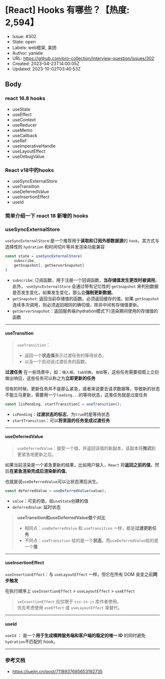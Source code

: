 # [React] Hooks 有哪些？【热度: 2,594】

- Issue: #302
- State: open
- Labels: web框架, 美团
- Author: yanlele
- URL: https://github.com/pro-collection/interview-question/issues/302
- Created: 2023-04-23T14:00:05Z
- Updated: 2023-10-02T03:40:53Z

## Body

### react 16.8 hooks

- useState
- useEffect
- useContext
- useReducer
- useMemo
- useCallback
- useRef
- useImperativeHandle
- useLayoutEffect
- useDebugValue


### React v18中的hooks
- useSyncExternalStore
- useTransition
- useDeferredValue
- useInsertionEffect
- useId


### 简单介绍一下 react 18 新增的 hooks

### useSyncExternalStore

`useSyncExternalStore`:是一个推荐用于**读取和订阅外部数据源**的 `hook`，其方式与选择性的 `hydration` 和时间切片等并发渲染功能兼容

```javascript
const state = useSyncExternalStore(
    subscribe,
    getSnapshot[, getServerSnapshot]
)

```

* `subscribe`: 订阅函数，用于注册一个回调函数，**当存储值发生更改时被调用**。此外， `useSyncExternalStore` 会通过带有记忆性的 `getSnapshot` 来判别数据是否发生变化，如果发生变化，那么会**强制更新数据**。
* `getSnapshot`: 返回当前存储值的函数。必须返回缓存的值。如果 `getSnapshot` 连续多次调用，则必须返回相同的确切值，除非中间有存储值更新。
* `getServerSnapshot`：返回服务端(hydration模式下)渲染期间使用的存储值的函数

---

#### useTransition

> `useTransition`：
>
> * 返回一个**状态值**表示过渡任务的等待状态，
> * 以及一个启动该过渡任务的函数。

**过渡任务** 在一些场景中，如：`输入框`、`tab切换`、`按钮`等，这些任务需要视图上立刻做出响应，这些任务可以称之为**立即更新的任务**

但有的时候，更新任务并不是那么紧急，或者来说要去请求数据等，导致新的状态不能立马更新，需要用一个`loading...`的等待状态，这类任务就是过度任务

```javascript
const [isPending, startTransition] = useTransition();

```

* `isPending`：**过渡状态的标志**，为`true`时是等待状态
* `startTransition`：可以**将里面的任务变成过渡任务**

---

#### useDeferredValue

> `useDeferredValue`：接受一个值，并返回该值的新副本，该副本将**推迟**到更紧急地更新之后。

如果当前渲染是一个紧急更新的结果，比如用户输入，`React` 将**返回之前的值**，然后**在紧急渲染完成后渲染新的值**。

也就是说`useDeferredValue`可以让状态滞后派生。

```javascript
const deferredValue = useDeferredValue(value);

```

* `value`：可变的值，如`useState`创建的值
* `deferredValue`: 延时状态

> **useTransition和useDeferredValue做个对比**
>
> * 相同点：`useDeferredValue` 和 `useTransition` 一样，都是**过渡更新任务**
> * 不同点：`useTransition` 给的是一个**状态**，而`useDeferredValue`给的是一个**值**

---

#### useInsertionEffect

`useInsertionEffect`：与 `useLayoutEffect` 一样，但它在所有 DOM 突变之前**同步触发**

在执行顺序上 `useInsertionEffect` > `useLayoutEffect` > `useEffect`

> `seInsertionEffect` 应仅限于 `css-in-js` 库作者使用。  
> 优先考虑使用 `useEffect` 或 `useLayoutEffect` 来替代。

---

#### useId

`useId` ： 是一个**用于生成横跨服务端和客户端的稳定的唯一 ID** 的同时避免`hydration`不匹配的 hook。

---


### 参考文档
- https://juejin.cn/post/7118937685653192735

